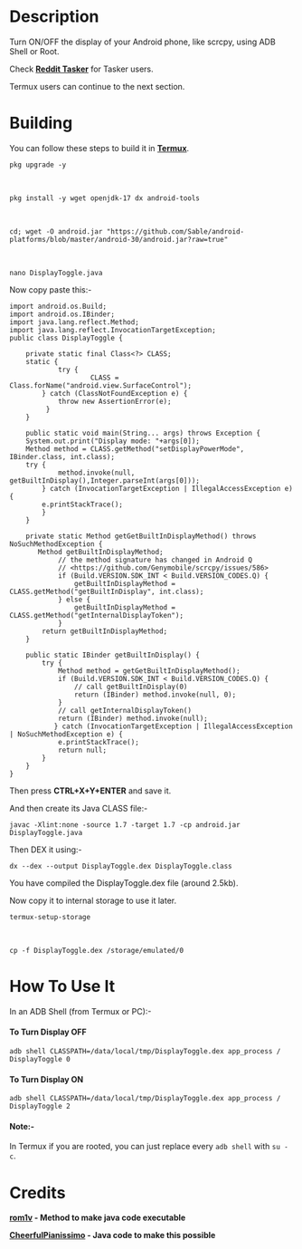 # Description
Turn ON/OFF the display of your Android phone, like scrcpy, using ADB Shell or Root.

Check **[Reddit Tasker](https://www.reddit.com/r/tasker/comments/12bcdnj/project_share_turn_display_onoff_dont_disturb/)** for Tasker users.

Termux users can continue to the next section.

# Building
You can follow these steps to build it in **[Termux](https://f-droid.org/en/packages/com.termux/)**.

    pkg upgrade -y

&nbsp;

    pkg install -y wget openjdk-17 dx android-tools

&nbsp;

    cd; wget -O android.jar "https://github.com/Sable/android-platforms/blob/master/android-30/android.jar?raw=true"

&nbsp;

    nano DisplayToggle.java

Now copy paste this:-

```
import android.os.Build;
import android.os.IBinder;
import java.lang.reflect.Method;
import java.lang.reflect.InvocationTargetException;
public class DisplayToggle {

    private static final Class<?> CLASS;
	static {
        	try {
            		CLASS = Class.forName("android.view.SurfaceControl");
		} catch (ClassNotFoundException e) {
        	throw new AssertionError(e);
     	 }
    }

    public static void main(String... args) throws Exception {
	System.out.print("Display mode: "+args[0]);
	Method method = CLASS.getMethod("setDisplayPowerMode", IBinder.class, int.class);
	try {
            method.invoke(null, getBuiltInDisplay(),Integer.parseInt(args[0]));
        } catch (InvocationTargetException | IllegalAccessException e) {
	    e.printStackTrace();
        }
    }

    private static Method getGetBuiltInDisplayMethod() throws NoSuchMethodException {
       Method getBuiltInDisplayMethod;
            // the method signature has changed in Android Q
            // <https://github.com/Genymobile/scrcpy/issues/586>
            if (Build.VERSION.SDK_INT < Build.VERSION_CODES.Q) {
                getBuiltInDisplayMethod = CLASS.getMethod("getBuiltInDisplay", int.class);
            } else {
                getBuiltInDisplayMethod = CLASS.getMethod("getInternalDisplayToken");
            }
        return getBuiltInDisplayMethod;
    }

    public static IBinder getBuiltInDisplay() {
        try {
            Method method = getGetBuiltInDisplayMethod();
            if (Build.VERSION.SDK_INT < Build.VERSION_CODES.Q) {
                // call getBuiltInDisplay(0)
                return (IBinder) method.invoke(null, 0);
            }
            // call getInternalDisplayToken()
            return (IBinder) method.invoke(null);
           } catch (InvocationTargetException | IllegalAccessException | NoSuchMethodException e) {
            e.printStackTrace();
            return null;
        }
    }
}
```

Then press **CTRL+X+Y+ENTER** and save it.

And then create its Java CLASS file:-

    javac -Xlint:none -source 1.7 -target 1.7 -cp android.jar DisplayToggle.java

Then DEX it using:-

    dx --dex --output DisplayToggle.dex DisplayToggle.class

You have compiled the DisplayToggle.dex file (around 2.5kb).

Now copy it to internal storage to use it later.

    termux-setup-storage

&nbsp;

    cp -f DisplayToggle.dex /storage/emulated/0

# How To Use It

In an ADB Shell (from Termux or PC):-

#### To Turn  Display OFF

    adb shell CLASSPATH=/data/local/tmp/DisplayToggle.dex app_process / DisplayToggle 0

#### To Turn  Display ON

    adb shell CLASSPATH=/data/local/tmp/DisplayToggle.dex app_process / DisplayToggle 2

#### Note:-

In Termux if you are rooted, you can just replace every `adb shell` with `su -c`.

# Credits

**[rom1v](https://blog.rom1v.com/2018/03/introducing-scrcpy/#run-a-java-main-on-android) - Method to make java code executable**

**[CheerfulPianissimo](https://github.com/Genymobile/scrcpy/issues/2888#issuecomment-1452140829) - Java code to make this possible**
